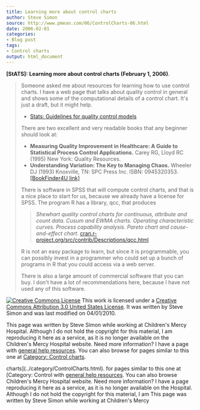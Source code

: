 ```yaml
---
title: Learning more about control charts
author: Steve Simon
source: http://www.pmean.com/06/ControlCharts-06.html
date: 2006-02-01
categories:
- Blog post
tags:
- Control charts
output: html_document
---
```

**[StATS]:** **Learning more about control charts
(February 1, 2006)**.

> Someone asked me about resources for learning how to use control
> charts. I have a web page that talks about quality control in general
> and shows some of the computational details of a control chart. It\'s
> just a draft, but it might help.
>
> -   [Stats: Guidelines for quality control
>     models](../model/quality.asp)
>
> There are two excellent and very readable books that any beginner
> should look at:
>
> -   **Measuring Quality Improvement in Healthcare: A Guide to
>     Statistical Process Control Applications.** Carey RG, Lloyd
>     RC (1995) New York: Quality Resources.
> -   **Understanding Variation: The Key to Managing Chaos.** Wheeler
>     DJ (1993) Knoxville, TN: SPC Press Inc. ISBN: 0945320353.
>     [\[BookFinder4U
>     link\]](http://www.bookfinder4u.com/detail/0945320353.html)
>
> There is software in SPSS that will compute control charts, and that
> is a nice place to start for us, because we already have a license for
> SPSS. The program R has a library, qcc, that produces
>
> > *Shewhart quality control charts for continuous, attribute and count
> > data. Cusum and EWMA charts. Operating characteristic curves.
> > Process capability analysis. Pareto chart and cause-and-effect
> > chart*.
> > [cran.r-project.org/src/contrib/Descriptions/qcc.html](http://cran.r-project.org/src/contrib/Descriptions/qcc.html)
>
> R is not an easy package to learn, but since it is programmable, you
> can possibly invest in a programmer who could set up a bunch of
> programs in R that you could access via a web server.
>
> There is also a large amount of commercial software that you can buy.
> I don\'t have a lot of recommendations here, because I have not used
> any of this software.

[![Creative Commons
License](http://i.creativecommons.org/l/by/3.0/us/80x15.png)](http://creativecommons.org/licenses/by/3.0/us/)
This work is licensed under a [Creative Commons Attribution 3.0 United
States License](http://creativecommons.org/licenses/by/3.0/us/). It was
written by Steve Simon and was last modified on 04/01/2010.

This page was written by Steve Simon while working at Children\'s Mercy
Hospital. Although I do not hold the copyright for this material, I am
reproducing it here as a service, as it is no longer available on the
Children\'s Mercy Hospital website. Need more information? I have a page
with [general help resources](../GeneralHelp.html). You can also browse
for pages similar to this one at [Category: Control
charts](../category/ControlCharts.html).
<!---More--->
charts](../category/ControlCharts.html).
for pages similar to this one at [Category: Control
with [general help resources](../GeneralHelp.html). You can also browse
Children\'s Mercy Hospital website. Need more information? I have a page
reproducing it here as a service, as it is no longer available on the
Hospital. Although I do not hold the copyright for this material, I am
This page was written by Steve Simon while working at Children\'s Mercy

<!---Do not use
**[StATS]:** **Learning more about control charts
This page was written by Steve Simon while working at Children\'s Mercy
Hospital. Although I do not hold the copyright for this material, I am
reproducing it here as a service, as it is no longer available on the
Children\'s Mercy Hospital website. Need more information? I have a page
with [general help resources](../GeneralHelp.html). You can also browse
for pages similar to this one at [Category: Control
charts](../category/ControlCharts.html).
--->

